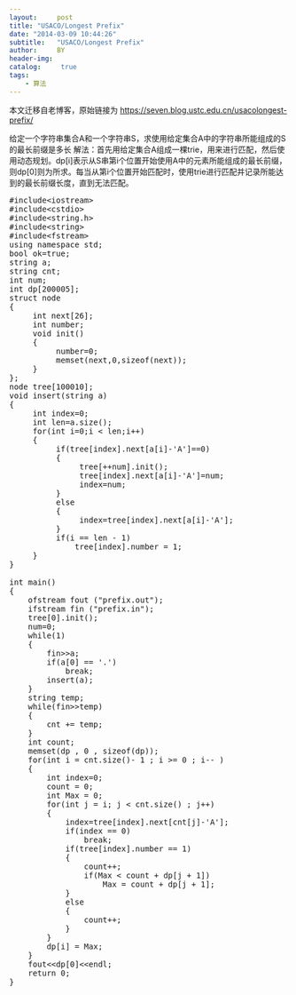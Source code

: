 ```yaml
---
layout:     post
title: "USACO/Longest Prefix"
date: "2014-03-09 10:44:26"
subtitle:   "USACO/Longest Prefix"
author:     BY
header-img:
catalog: 	 true
tags:
    - 算法
---
```


本文迁移自老博客，原始链接为 <https://seven.blog.ustc.edu.cn/usacolongest-prefix/>

给定一个字符串集合A和一个字符串S，求使用给定集合A中的字符串所能组成的S的最长前缀是多长
解法：首先用给定集合A组成一棵trie，用来进行匹配，然后使用动态规划。dp[i]表示从S串第i个位置开始使用A中的元素所能组成的最长前缀，则dp[0]则为所求。每当从第i个位置开始匹配时，使用trie进行匹配并记录所能达到的最长前缀长度，直到无法匹配。
<pre class = "brush:[cpp]">
#include&lt;iostream&gt;
#include&lt;cstdio&gt;
#include&lt;string.h&gt;
#include&lt;string&gt;
#include&lt;fstream&gt;
using namespace std;
bool ok=true;
string a;
string cnt;
int num;
int dp[200005];
struct node
{
     int next[26];
     int number;
     void init()
     {
          number=0;
          memset(next,0,sizeof(next));
     }
};
node tree[100010];
void insert(string a)
{
     int index=0;
     int len=a.size();
     for(int i=0;i < len;i++)
     {
          if(tree[index].next[a[i]-'A']==0)
          {
               tree[++num].init();
               tree[index].next[a[i]-'A']=num;
               index=num;
          }
          else
          {
               index=tree[index].next[a[i]-'A'];
          }
		  if(i == len - 1)
			  tree[index].number = 1;
     }
}

int main()
{
	ofstream fout ("prefix.out");
    ifstream fin ("prefix.in");
	tree[0].init();
	num=0;
	while(1)
	{
		fin&gt;&gt;a;
		if(a[0] == '.')
			break;
		insert(a);
	}
	string temp;
	while(fin&gt;&gt;temp)
	{
		cnt += temp;
	}
	int count;
	memset(dp , 0 , sizeof(dp));
	for(int i = cnt.size()- 1 ; i >= 0 ; i-- )
	{
		int index=0;
		count = 0;
		int Max = 0;
		for(int j = i; j < cnt.size() ; j++)
		{
			index=tree[index].next[cnt[j]-'A'];
			if(index == 0)
				break;
			if(tree[index].number == 1)
			{
				count++;
				if(Max < count + dp[j + 1])
					Max = count + dp[j + 1];					  
			}
			else
			{
				count++;
			}
		}
		dp[i] = Max;
	}
	fout&lt;&lt;dp[0]&lt;&lt;endl;
	return 0;
}
</pre>
